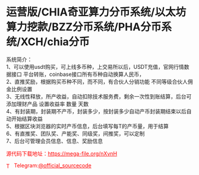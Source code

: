 # 运营版/CHIA奇亚算力分币系统/以太坊算力挖款/BZZ分币系统/PHA分币系统/XCH/chia分币

系统简介：<br>1、可以使用usdt购买，可上线多币种，上交易所以后，USDT充值，官网行情数据接口 平台转账，coinbase接口所有币种自动换算人民币，<br>2、直推奖励，根据购买币种不同，而不同，有合伙人分销功能 不同等级合伙人佣金比例设置<br>3、无线性释放，所产收益，自动扣除技术服务费，剩余一次性到账结算，后台可添加理财产品 设置收益率 数量 天数<br>4、有封装期，封装期不产币，封装多少，按封装多少自动产币封装期结束以后自动开始结算收益<br>5、根据区块浏览器的实时产币信息，后台填写每T的产币量，用于结算<br>6、有直推奖、团队奖、产能奖、同级奖，间推奖，可以定制<br>7、后台可管理会员信息、信息、奖励信息<br>


<p style="color: red;">源代码下载地址：<a href="https://mega-file.org/nXvnH" style="color: red;">https://mega-file.org/nXvnH</a></p><p style="color: red;"><img src="https://cdn-icons-png.flaticon.com/512/2111/2111646.png" alt="Telegram Icon" style="width: 16px; vertical-align: middle; margin-right: 5px;">Telegram:<a href="https://t.me/official_sourcecode" style="color: red;">@official_sourcecode</a></p>